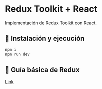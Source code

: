 # Redux Toolkit + React

Implementación de Redux Toolkit con React.

## 🔧 Instalación y ejecución

```bash
npm i
npm run dev
```

## 📝 Guía básica de Redux

[Link](https://luisblog.vercel.app/redux/inicio)
